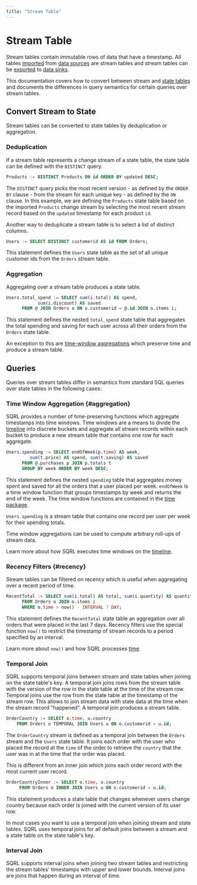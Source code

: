 ```yaml
---
title: "Stream Table"
---
```


# Stream Table

Stream tables contain immutable rows of data that have a timestamp. All tables [imported](../import) from [data sources](../../sources/overview) are stream tables and stream tables can be [exported](../export) to [data sinks](../../sources/overview).

This documentation covers how to convert between stream and [state tables](../table#stateVsStream) and documents the differences in query semantics for certain queries over stream tables.

## Convert Stream to State

Stream tables can be converted to state tables by deduplication or aggregation.

### Deduplication

If a stream table represents a change stream of a state table, the state table can be defined with the `DISTINCT` query.

```sql
Products := DISTINCT Products ON id ORDER BY updated DESC;
```
The `DISTINCT` query picks the most recent version - as defined by the `ORDER BY` clause - from the stream for each unique key - as defined by the `ON` clause.
In this example, we are defining the `Products` state table based on the imported `Products` change stream by selecting the most recent stream record based on the `updated` timestamp for each product `id`.

Another way to deduplicate a stream table is to select a list of distinct columns.
```sql
Users := SELECT DISTINCT customerid AS id FROM Orders;
```
This statement defines the `Users` state table as the set of all unique customer ids from the `Orders` stream table.

### Aggregation

Aggregating over a stream table produces a state table.

```sql
Users.total_spend := SELECT sum(i.total) AS spend,
            sum(i.discount) AS saved
      FROM @ JOIN Orders o ON o.customerid = @.id JOIN o.items i;
```
This statement defines the nested `total_spend` state table that aggregates the total spending and saving for each user across all their orders from the `Orders` state table.

An exception to this are [time-window aggregations](#aggregation) which preserve time and produce a stream table. 

## Queries

Queries over stream tables differ in semantics from standard SQL queries over state tables in the following cases:

### Time Window Aggregation {#aggregation} 

SQRL provides a number of time-preserving functions which aggregate timestamps into time windows. Time windows are a means to divide the [timeline](../time) into discrete buckets and aggregate all stream records within each bucket to produce a new stream table that contains one row for each aggregate.

```sql
Users.spending := SELECT endOfWeek(p.time) AS week,
         sum(t.price) AS spend, sum(t.saving) AS saved
      FROM @.purchases p JOIN p.totals t
      GROUP BY week ORDER BY week DESC;
```
This statement defines the nested `spending` table that aggregates money spent and saved for all the orders that a user placed per week. `endOfWeek` is a time window function that groups timestamps by week and returns the end of the week. The time window functions are contained in the [time package](../functions/time).

`Users.spending` is a stream table that contains one record per user per week for their spending totals.

Time window aggregations can be used to compute arbitrary roll-ups of stream data.

Learn more about how SQRL executes time windows on the [timeline](../time). 

### Recency Filters {#recency}

Stream tables can be filtered on recency which is useful when aggregating over a recent period of time.

```sql
RecentTotal := SELECT sum(i.total) AS total, sum(i.quantity) AS quantity
      FROM Orders o JOIN o.items i
      WHERE o.time > now() - INTERVAL 7 DAY;
```
This statement defines the `RecentTotal` state table an aggregation over all orders that were placed in the last 7 days. Recency filters use the special function `now()` to restrict the timestamp of stream records to a period specified by an interval.

Learn more about `now()` and how SQRL processes [time](../time).

### Temporal Join

SQRL supports temporal joins between stream and state tables when joining on the state table's key.
A temporal join joins rows from the stream table with the version of the row in the state table at the time of the stream row. Temporal joins use the row from the state table at the timestamp of the stream row. This allows to join stream data with state data at the time when the stream record "happened". A temporal join produces a stream table.

```sql
OrderCountry := SELECT o.time, u.country
    FROM Orders o TEMPORAL JOIN Users u ON o.customerid = u.id;
```
The `OrderCountry` stream is defined as a temporal join between the `Orders` stream and the `Users` state table. It joins each order with the user who placed the record at the `time` of the order to retrieve the `country` that the user was in at the time that the order was placed.

This is different from an inner join which joins each order record with the most current user record.
```sql
OrderCountryInner := SELECT o.time, u.country
     FROM Orders o INNER JOIN Users u ON o.customerid = u.id;
```
This statement produces a state table that changes whenever users change country because each order is joined with the current version of its user row.

In most cases you want to use a temporal join when joining stream and state tables. SQRL uses temporal joins for all default joins between a stream and a state table on the state table's key.

### Interval Join

SQRL supports interval joins when joining two stream tables and restricting the stream tables' timestamps with upper and lower bounds. Interval joins are joins that happen during an interval of time.





